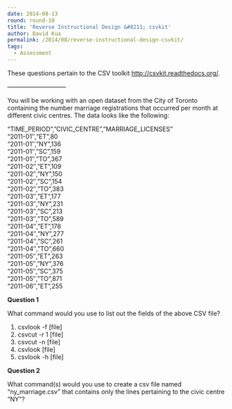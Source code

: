 ```yaml
---
date: 2014-08-13
round: round-10
title: 'Reverse Instructional Design &#8211; csvkit'
author: David Kua
permalink: /2014/08/reverse-instructional-design-csvkit/
tags:
  - Assessment
---
```

These questions pertain to the CSV toolkit http://csvkit.readthedocs.org/.

&#8212;&#8212;&#8212;&#8212;&#8212;&#8212;&#8212;&#8212;&#8212;&#8211;

You will be working with an open dataset from the City of Toronto containing the number marriage registrations that occurred per month at different civic centres. The data looks like the following:

&#8220;TIME\_PERIOD&#8221;,&#8221;CIVIC\_CENTRE&#8221;,&#8221;MARRIAGE_LICENSES&#8221;  
&#8220;2011-01&#8243;,&#8221;ET&#8221;,80  
&#8220;2011-01&#8243;,&#8221;NY&#8221;,136  
&#8220;2011-01&#8243;,&#8221;SC&#8221;,159  
&#8220;2011-01&#8243;,&#8221;TO&#8221;,367  
&#8220;2011-02&#8243;,&#8221;ET&#8221;,109  
&#8220;2011-02&#8243;,&#8221;NY&#8221;,150  
&#8220;2011-02&#8243;,&#8221;SC&#8221;,154  
&#8220;2011-02&#8243;,&#8221;TO&#8221;,383  
&#8220;2011-03&#8243;,&#8221;ET&#8221;,177  
&#8220;2011-03&#8243;,&#8221;NY&#8221;,231  
&#8220;2011-03&#8243;,&#8221;SC&#8221;,213  
&#8220;2011-03&#8243;,&#8221;TO&#8221;,589  
&#8220;2011-04&#8243;,&#8221;ET&#8221;,178  
&#8220;2011-04&#8243;,&#8221;NY&#8221;,277  
&#8220;2011-04&#8243;,&#8221;SC&#8221;,261  
&#8220;2011-04&#8243;,&#8221;TO&#8221;,660  
&#8220;2011-05&#8243;,&#8221;ET&#8221;,263  
&#8220;2011-05&#8243;,&#8221;NY&#8221;,376  
&#8220;2011-05&#8243;,&#8221;SC&#8221;,375  
&#8220;2011-05&#8243;,&#8221;TO&#8221;,871  
&#8220;2011-06&#8243;,&#8221;ET&#8221;,255

**Question 1**

What command would you use to list out the fields of the above CSV file?

1.  csvlook -f [file]
2.  csvcut -r 1 [file]
3.  csvcut -n [file]
4.  csvlook [file]
5.  csvlook -h [file]

**Question 2**

What command(s) would you use to create a csv file named &#8220;ny_marriage.csv&#8221; that contains only the lines pertaining to the civic centre &#8220;NY&#8221;?
